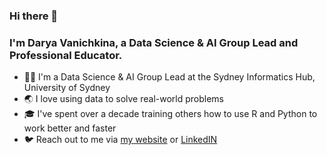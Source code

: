 ### Hi there 👋

### I'm Darya Vanichkina, a Data Science & AI Group Lead and Professional Educator. 

- 👩‍💻 I'm a Data Science & AI Group Lead at the Sydney Informatics Hub, University of Sydney
- 🌏 I love using data to solve real-world problems
- 🎓 I've spent over a decade training others how to use R and Python to work better and faster
- 🐦 Reach out to me via [my website](https://daryavanichkina.com/) or [LinkedIN](https://www.linkedin.com/in/daryavanichkina/)

